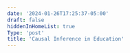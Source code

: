 ```yaml
---
date: '2024-01-26T17:25:37-05:00' 
draft: false
hiddenInHomeList: true
Type: 'post'
title: 'Causal Inference in Education'
---
```

